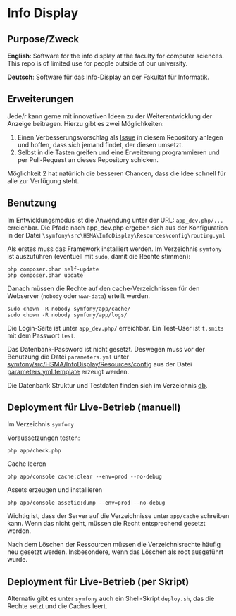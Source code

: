 # Info Display

## Purpose/Zweck

**English**: Software for the info display at the faculty for computer sciences. This repo is of limited use for people outside of our university.

**Deutsch**: Software für das Info-Display an der Fakultät für Informatik.


## Erweiterungen

Jede/r kann gerne mit innovativen Ideen zu der Weiterentwicklung der Anzeige beitragen. Hierzu gibt es zwei Möglichkeiten:

  1. Einen Verbesserungsvorschlag als [Issue](https://github.com/informatik-mannheim/info-display/issues) in diesem Repository anlegen und hoffen, dass sich jemand findet, der diesen umsetzt.
  2. Selbst in die Tasten greifen und eine Erweiterung programmieren und per Pull-Request an dieses Repository schicken.

Möglichkeit 2 hat natürlich die besseren Chancen, dass die Idee schnell für alle zur Verfügung steht.


## Benutzung

Im Entwicklungsmodus ist die Anwendung unter der URL: `app_dev.php/...` erreichbar. Die Pfade nach app_dev.php ergeben sich aus der Konfiguration in der Datei `\symfony\src\HSMA\InfoDisplay\Resources\config\routing.yml` 

Als erstes muss das Framework installiert werden.
Im Verzeichnis `symfony` ist auszuführen (eventuell mit `sudo`, damit die Rechte stimmen):

    php composer.phar self-update
    php composer.phar update

Danach müssen die Rechte auf den cache-Verzeichnissen für den Webserver (`nobody` oder `www-data`) erteilt werden.

    sudo chown -R nobody symfony/app/cache/
    sudo chown -R nobody symfony/app/logs/

Die Login-Seite ist unter `app_dev.php/` erreichbar. Ein Test-User ist `t.smits` mit dem Passwort `test`.

Das Datenbank-Password ist nicht gesetzt. Deswegen muss vor der Benutzung die Datei `parameters.yml` unter [symfony/src/HSMA/InfoDisplay/Resources/config](symfony/src/HSMA/InfoDisplay/Resources/config) aus der Datei [parameters.yml.template](symfony/src/HSMA/InfoDisplay/Resources/config/parameters.yml.template) erzeugt werden.

Die Datenbank Struktur und Testdaten finden sich im Verzeichnis [db](db/).


## Deployment für Live-Betrieb (manuell)

Im Verzeichnis `symfony` 

Voraussetzungen testen:

    php app/check.php

Cache leeren

    php app/console cache:clear --env=prod --no-debug

Assets erzeugen und installieren

    php app/console assetic:dump --env=prod --no-debug

Wichtig ist, dass der Server auf die Verzeichnisse unter `app/cache` schreiben kann. Wenn das nicht geht, müssen die Recht entsprechend gesetzt werden.

Nach dem Löschen der Ressourcen müssen die Verzeichnisrechte häufig neu gesetzt werden. Insbesondere, wenn das Löschen als root ausgeführt wurde.


## Deployment für Live-Betrieb (per Skript)

Alternativ gibt es unter `symfony` auch ein Shell-Skript `deploy.sh`, das die Rechte setzt und die Caches leert.

